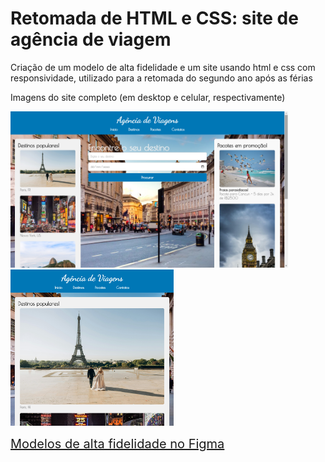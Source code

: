 # Retomada de HTML e CSS: site de agência de viagem
 Criação de um modelo de alta fidelidade e um site usando html e css com responsividade, utilizado para a retomada do segundo ano após as férias
 
 Imagens do site completo (em desktop e celular, respectivamente)

  <img src="modelos-alta-fidelidade/site-img-desktop.png" alt="Imagem desktop" style="height: 250px;"><img src="modelos-alta-fidelidade/site-img-mobile.png" alt="Imagem mobile" style="height: 250px;">

<a href="https://www.figma.com/design/Hc9eqbD6Ypjdn7OTXiVT0j/Modelo-Alta-Fidelidade-de-Ag%C3%AAncia-de-Viagem?m=auto&t=cn6XjHTJQFKMtaC6-6" target="_blank" style="font-size: 20px">Modelos de alta fidelidade no Figma</a>

